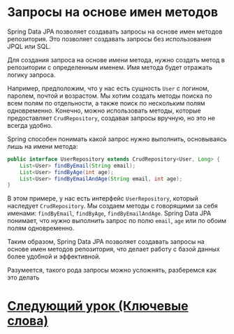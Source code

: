 # Запросы на основе имен методов

Spring Data JPA позволяет создавать запросы на основе имен методов репозитория. Это позволяет создавать запросы без использования JPQL или SQL.

Для создания запроса на основе имени метода, нужно создать метод в репозитории с определенным именем. Имя метода будет отражать логику запроса.

Например, предположим, что у нас есть сущность `User` с логином, паролем, почтой и возрастом. Мы хотим создать методы поиска по всем полям по отдельности,
а также поиск по нескольким полям одновременно. Конечно, можно использовать методы, которые предоставляет `CrudRepository`, создавая запросы вручную, но это не всегда удобно.

Spring способен понимать какой запрос нужно выполнить, основываясь лишь на имени метода:

```java
public interface UserRepository extends CrudRepository<User, Long> {
    List<User> findByEmail(String email);
    List<User> findByAge(int age);
    List<User> findByEmailAndAge(String email, int age);
}
```

В этом примере, у нас есть интерфейс `UserRepository`, который наследует `CrudRepository`. Мы создаем методы с говорящими за себя
именами: `findByEmail`, `findByAge`, `findByEmailAndAge`. Spring Data JPA понимает, что нужно выполнить запрос по полю `email`, `age` или по обоим полям одновременно.

Таким образом, Spring Data JPA позволяет создавать запросы на основе имен методов репозитория, что делает работу с базой данных более удобной и эффективной.

Разумеется, такого рода запросы можно усложнять, разберемся как это делать

# **[Следующий урок (Ключевые слова)](query-keywords.md)**
